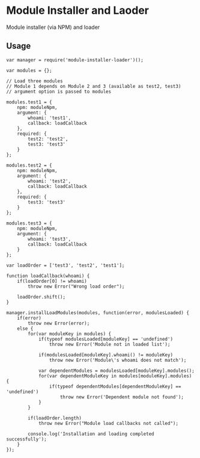 # Module Installer and Laoder #
Module installer (via NPM) and loader

## Usage ##

	var manager = require('module-installer-loader')();
	
	var modules = {};
    
	// Load three modules
	// Module 1 depends on Module 2 and 3 (available as test2, test3)
	// argument option is passed to modules
	
	modules.test1 = {
		npm: moduleNpm,
		argument: {
			whoami: 'test1',
			callback: loadCallback
		},
		required: {
			test2: 'test2',
			test3: 'test3'
		}
	};

	modules.test2 = {
		npm: moduleNpm,
		argument: {
			whoami: 'test2',
			callback: loadCallback
		},
		required: {
			test3: 'test3'
		}
	};

	modules.test3 = {
		npm: moduleNpm,
		argument: {
			whoami: 'test3',
			callback: loadCallback
		}
	};

	var loadOrder = ['test3', 'test2', 'test1'];

	function loadCallback(whoami) {
		if(loadOrder[0] != whoami)
			throw new Error("Wrong load order");

		loadOrder.shift();
	}

	manager.installLoadModules(modules, function(error, modulesLoaded) {
		if(error)
			throw new Error(error);
		else {
			for(var moduleKey in modules) {
				if(typeof modulesLoaded[moduleKey] == 'undefined')
					throw new Error('Module not in loaded list');

				if(modulesLoaded[moduleKey].whoami() != moduleKey)
					throw new Error('Module\'s whoami does not match');

				var dependentModules = modulesLoaded[moduleKey].modules();
				for(var dependentModuleKey in modules[moduleKey].modules) {
					if(typeof dependentModules[dependentModuleKey] == 'undefined')
						throw new Error('Dependent module not found');
				}
			}

			if(loadOrder.length)
				throw new Error("Module load callbacks not called");

			console.log('Installation and loading completed successfully');
		}
	});